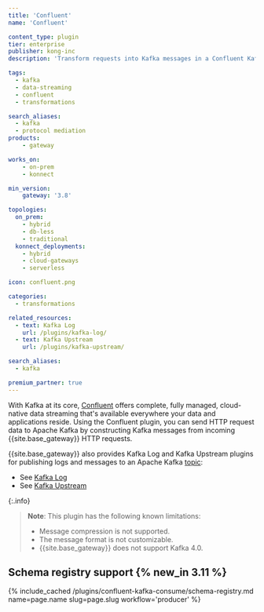 ```yaml
---
title: 'Confluent'
name: 'Confluent'

content_type: plugin
tier: enterprise
publisher: kong-inc
description: 'Transform requests into Kafka messages in a Confluent Kafka topic.'

tags:
  - kafka
  - data-streaming
  - confluent
  - transformations

search_aliases:
  - kafka
  - protocol mediation
products:
    - gateway

works_on:
    - on-prem
    - konnect

min_version:
    gateway: '3.8'

topologies:
  on_prem:
    - hybrid
    - db-less
    - traditional
  konnect_deployments:
    - hybrid
    - cloud-gateways
    - serverless

icon: confluent.png

categories:
  - transformations

related_resources:
  - text: Kafka Log
    url: /plugins/kafka-log/
  - text: Kafka Upstream
    url: /plugins/kafka-upstream/

search_aliases:
  - kafka

premium_partner: true
---
```


With Kafka at its core, [Confluent](https://confluent.io) offers complete, fully managed, cloud-native data streaming that's available everywhere your data and applications reside. Using the Confluent plugin, you can send HTTP request data to Apache Kafka by constructing Kafka messages from incoming {{site.base_gateway}} HTTP requests.

{{site.base_gateway}} also provides Kafka Log and Kafka Upstream plugins for publishing logs and messages to an Apache Kafka [topic](https://docs.confluent.io/confluent-cli/current/command-reference/kafka/topic/index.html):

* See [Kafka Log](/plugins/kafka-log/)
* See [Kafka Upstream](/plugins/kafka-upstream/)

{:.info} 
> **Note**: This plugin has the following known limitations:
> * Message compression is not supported.
> * The message format is not customizable.
> * {{site.base_gateway}} does not support Kafka 4.0.

## Schema registry support {% new_in 3.11 %}

{% include_cached /plugins/confluent-kafka-consume/schema-registry.md name=page.name slug=page.slug workflow='producer' %}